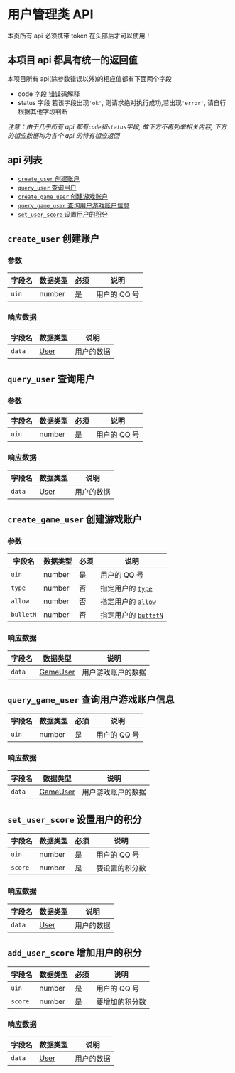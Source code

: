 # 用户管理类 API

本页所有 api 必须携带 token 在头部后才可以使用！

## 本项目 api 都具有统一的返回值

本项目所有 api(除参数错误以外)的相应值都有下面两个字段

- code 字段 [错误码解释](./错误码解释.md)
- status 字段 若该字段出现`'ok'`, 则请求绝对执行成功,若出现`'error'`, 请自行根据其他字段判断

_注意：由于几乎所有 api 都有`code`和`status`字段, 故下方不再列举相关内容, 下方的相应数据均为各个 api 的特有相应返回_

## api 列表

- [`create_user` 创建账户](#create_user-创建账户)
- [`query_user` 查询用户](#query_user-查询用户)
- [`create_game_user` 创建游戏账户](#create_game_user-创建游戏账户)
- [`query_game_user` 查询用户游戏账户信息](#query_game_user-查询用户游戏账户信息)
- [`set_user_score` 设置用户的积分](#set_user_score-设置用户的积分)

## `create_user` 创建账户

### 参数

| 字段名 | 数据类型 | 必须 | 说明         |
| ------ | -------- | ---- | ------------ |
| `uin`  | number   | 是   | 用户的 QQ 号 |

### 响应数据

| 字段名 | 数据类型                        | 说明       |
| ------ | ------------------------------- | ---------- |
| `data` | [User](./数据类型.md#user-类型) | 用户的数据 |

## `query_user` 查询用户

### 参数

| 字段名 | 数据类型 | 必须 | 说明         |
| ------ | -------- | ---- | ------------ |
| `uin`  | number   | 是   | 用户的 QQ 号 |

### 响应数据

| 字段名 | 数据类型                        | 说明       |
| ------ | ------------------------------- | ---------- |
| `data` | [User](./数据类型.md#user-类型) | 用户的数据 |

## `create_game_user` 创建游戏账户

### 参数

| 字段名    | 数据类型 | 必须 | 说明                                                |
| --------- | -------- | ---- | --------------------------------------------------- |
| `uin`     | number   | 是   | 用户的 QQ 号                                        |
| `type`    | number   | 否   | 指定用户的 [`type`](./数据类型.md#gameuser-类型)    |
| `allow`   | number   | 否   | 指定用户的 [`allow`](./数据类型.md#gameuser-类型)   |
| `bulletN` | number   | 否   | 指定用户的 [`buttetN`](./数据类型.md#gameuser-类型) |

### 响应数据

| 字段名 | 数据类型                                | 说明               |
| ------ | --------------------------------------- | ------------------ |
| `data` | [GameUser](./数据类型.md#gameuser-类型) | 用户游戏账户的数据 |

## `query_game_user` 查询用户游戏账户信息

| 字段名 | 数据类型 | 必须 | 说明         |
| ------ | -------- | ---- | ------------ |
| `uin`  | number   | 是   | 用户的 QQ 号 |

### 响应数据

| 字段名 | 数据类型                                | 说明               |
| ------ | --------------------------------------- | ------------------ |
| `data` | [GameUser](./数据类型.md#gameuser-类型) | 用户游戏账户的数据 |

## `set_user_score` 设置用户的积分

| 字段名  | 数据类型 | 必须 | 说明           |
| ------- | -------- | ---- | -------------- |
| `uin`   | number   | 是   | 用户的 QQ 号   |
| `score` | number   | 是   | 要设置的积分数 |

### 响应数据

| 字段名 | 数据类型                        | 说明       |
| ------ | ------------------------------- | ---------- |
| `data` | [User](./数据类型.md#user-类型) | 用户的数据 |

## `add_user_score` 增加用户的积分

| 字段名  | 数据类型 | 必须 | 说明           |
| ------- | -------- | ---- | -------------- |
| `uin`   | number   | 是   | 用户的 QQ 号   |
| `score` | number   | 是   | 要增加的积分数 |

### 响应数据

| 字段名 | 数据类型                        | 说明       |
| ------ | ------------------------------- | ---------- |
| `data` | [User](./数据类型.md#user-类型) | 用户的数据 |
